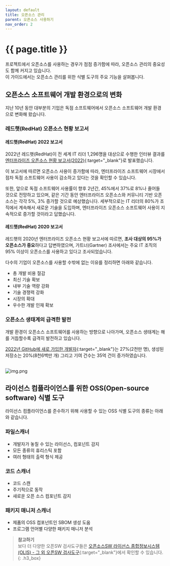 ```yaml
---
layout: default
title: 오픈소스 관리
parent: 오픈소스 사용하기
nav_order: 2
---
```

# {{ page.title }}
<div class="summary">
프로젝트에서 오픈소스를 사용하는 경우가 점점 증가함에 따라, 오픈소스 관리의 중요성도 함께 커지고 있습니다.  <br>
이 가이드에서는 오픈소스 관리를 위한 식별 도구의 주요 기능을 살펴봅니다.
</div>

## 오픈소스 소프트웨어 개발 환경으로의 변화
지난 10년 동안 대부분의 기업은 독점 소프트웨어에서 오픈소스 소프트웨어 개발 환경으로 변화해 왔습니다.

### 레드햇(RedHat) 오픈소스 현황 보고서
#### 레드햇(RedHat) 2022 보고서
2022년 레드햇(RedHat)이 전 세계 IT 리더 1,296명을 대상으로 수행한 인터뷰 결과를 [엔터프라이즈 오픈소스 현황 보고서(2022)](https://www.redhat.com/en/enterprise-open-source-report/2022){:target="_blank"}로 발표했습니다.<br>

이 보고서에 따르면 오픈소스 사용이 증가함에 따라, 엔터프라이즈 소프트웨어 시장에서 점차 독점 소프트웨어 사용이 감소하고 있다는 것을 확인할 수 있습니다.<br>

또한, 앞으로 독점 소프트웨어 사용률이 향후 2년간, 45%에서 37%로 8%나 줄어들 것으로 전망하고 있으며,
같은 기간 동안 엔터프라이즈 오픈소스와 커뮤니티 기반 오픈소스는 각각 5%, 3% 증가할 것으로 예상했습니다.
세부적으로는 IT 리더의 80%가 조직에서 계속해서 새로운 기술을 도입하며, 엔터프라이즈 오픈소스 소프트웨어 사용이 지속적으로 증가할 것이라고 답했습니다.


#### 레드햇(RedHat) 2020 보고서
레드햇의 2020년 엔터프라이즈 오픈소스 현황 보고서에 따르면, **조사 대상의 95%가 오픈소스가 중요**하다고 답변하였으며, 가트너(Gartner) 조사에서는 주요 IT 조직의 95% 이상이 오픈소스를 사용하고 있다고 조사되었습니다.

다수의 기업이 오픈소스를 사용할 수밖에 없는 이유를 정리하면 아래와 같습니다.

* 총 개발 비용 절감
* 최신 기술 확보
* 내부 기술 역량 강화
* 기술 경쟁력 강화
* 시장의 확대
* 우수한 개발 인재 확보


### 오픈소스 생태계의 급격한 발전

개발 환경이 오픈소스 소프트웨어를 사용하는 방향으로 나아가며, 오픈소스 생태계는 해를 거듭할수록 급격히 발전하고 있습니다.<br>

[2022년 GitHub에 새로 가입한 개발자](https://octoverse.github.com/2022/developer-community){:target="_blank"}는 27%(2천만 명), 생성된 저장소는 20%(8천6백만 개) 그리고 기여 건수는 35억 건이 증가하였습니다.<br><br>


![img.png](https://t1.kakaocdn.net/olive/ossguide/github_2022.png)



## 라이선스 컴플라이언스를 위한 OSS(Open-source software) 식별 도구

라이선스 컴플라이언스를 준수하기 위해 사용할 수 있는 OSS 식별 도구의 종류는 아래와 같습니다.

### 파일스캐너
  - 개발자가 놓칠 수 있는 라이선스, 컴포넌트 감지
  - 모든 종류의 휴리스틱 포함
  - 여러 형태의 출력 형식 제공


### 코드 스캐너
  - 코드 스캔
  - 주기적으로 동작
  - 새로운 오픈 소스 컴포넌트 감지


###  패키지 매니저 스캐너
  - 제품의 OSS 컴포넌트인 SBOM 생성 도움
  - 프로그램 언어별 다양한 패키지 매니저 분석


>  **참고하기**  
>  보다 더 다양한 오픈SW 검사도구들은 [오픈소스SW 라이선스 종합정보시스템(OLIS) - 그 외 오픈SW 검사도구](https://www.olis.or.kr/codeEye/OpensourceLicenseInsp.do){:target="_blank"}에서 확인할 수 있습니다.
{: .h3_box}

